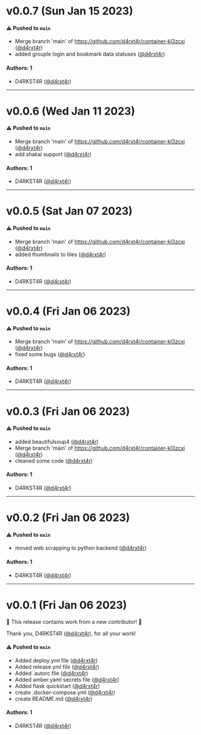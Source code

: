 # v0.0.7 (Sun Jan 15 2023)

#### ⚠️ Pushed to `main`

- Merge branch 'main' of https://github.com/d4rxt4r/container-kl3zcxi ([@d4rxt4r](https://github.com/d4rxt4r))
- added grouple login and bookmark data statuses ([@d4rxt4r](https://github.com/d4rxt4r))

#### Authors: 1

- D4RKST4R ([@d4rxt4r](https://github.com/d4rxt4r))

---

# v0.0.6 (Wed Jan 11 2023)

#### ⚠️ Pushed to `main`

- Merge branch 'main' of https://github.com/d4rxt4r/container-kl3zcxi ([@d4rxt4r](https://github.com/d4rxt4r))
- add shakai support ([@d4rxt4r](https://github.com/d4rxt4r))

#### Authors: 1

- D4RKST4R ([@d4rxt4r](https://github.com/d4rxt4r))

---

# v0.0.5 (Sat Jan 07 2023)

#### ⚠️ Pushed to `main`

- Merge branch 'main' of https://github.com/d4rxt4r/container-kl3zcxi ([@d4rxt4r](https://github.com/d4rxt4r))
- added thumbnails to tiles ([@d4rxt4r](https://github.com/d4rxt4r))

#### Authors: 1

- D4RKST4R ([@d4rxt4r](https://github.com/d4rxt4r))

---

# v0.0.4 (Fri Jan 06 2023)

#### ⚠️ Pushed to `main`

- Merge branch 'main' of https://github.com/d4rxt4r/container-kl3zcxi ([@d4rxt4r](https://github.com/d4rxt4r))
- fixed some bugs ([@d4rxt4r](https://github.com/d4rxt4r))

#### Authors: 1

- D4RKST4R ([@d4rxt4r](https://github.com/d4rxt4r))

---

# v0.0.3 (Fri Jan 06 2023)

#### ⚠️ Pushed to `main`

- added beautifulsoup4 ([@d4rxt4r](https://github.com/d4rxt4r))
- Merge branch 'main' of https://github.com/d4rxt4r/container-kl3zcxi ([@d4rxt4r](https://github.com/d4rxt4r))
- cleaned some code ([@d4rxt4r](https://github.com/d4rxt4r))

#### Authors: 1

- D4RKST4R ([@d4rxt4r](https://github.com/d4rxt4r))

---

# v0.0.2 (Fri Jan 06 2023)

#### ⚠️ Pushed to `main`

- moved web scrapping to python backend ([@d4rxt4r](https://github.com/d4rxt4r))

#### Authors: 1

- D4RKST4R ([@d4rxt4r](https://github.com/d4rxt4r))

---

# v0.0.1 (Fri Jan 06 2023)

:tada: This release contains work from a new contributor! :tada:

Thank you, D4RKST4R ([@d4rxt4r](https://github.com/d4rxt4r)), for all your work!

#### ⚠️ Pushed to `main`

- Added deploy.yml file ([@d4rxt4r](https://github.com/d4rxt4r))
- Added release.yml file ([@d4rxt4r](https://github.com/d4rxt4r))
- Added .autorc file ([@d4rxt4r](https://github.com/d4rxt4r))
- Added amber.yaml secrets file ([@d4rxt4r](https://github.com/d4rxt4r))
- Added flask quickstart ([@d4rxt4r](https://github.com/d4rxt4r))
- create .docker-compose.yml ([@d4rxt4r](https://github.com/d4rxt4r))
- create README.md ([@d4rxt4r](https://github.com/d4rxt4r))

#### Authors: 1

- D4RKST4R ([@d4rxt4r](https://github.com/d4rxt4r))
